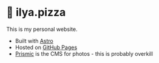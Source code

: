 # 🍕 ilya.pizza
This is my personal website.

- Built with [Astro](https://astro.build)
- Hosted on [GitHub Pages](https://pages.github.com)
- [Prismic](https://prismic.io) is the CMS for photos - this is probably overkill
